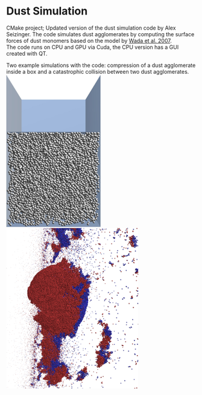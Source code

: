 # Dust Simulation
CMake project; Updated version of the dust simulation code by Alex Seizinger. The code simulates dust agglomerates by computing the surface forces of dust monomers based on the model by [Wada et al. 2007](https://ui.adsabs.harvard.edu/abs/2007ApJ...661..320W/abstract).  
The code runs on CPU and GPU via Cuda, the CPU version has a GUI created with QT.

Two example simulations with the code: compression of a dust agglomerate inside a box and a catastrophic collision between two dust agglomerates. 
<img src="https://github.com/Lumajord/dustsimulation/blob/main/box.jpg" width="250"> <img src="https://github.com/Lumajord/dustsimulation/blob/main/Collision.png" width="350">
